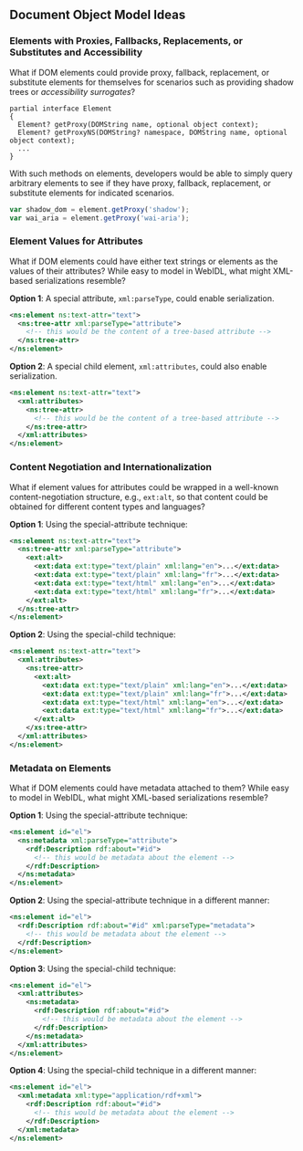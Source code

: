 ## Document Object Model Ideas

### Elements with Proxies, Fallbacks, Replacements, or Substitutes and Accessibility

What if DOM elements could provide proxy, fallback, replacement, or substitute elements for themselves for scenarios such as providing shadow trees or _accessibility surrogates_?

```webidl
partial interface Element
{
  Element? getProxy(DOMString name, optional object context);
  Element? getProxyNS(DOMString? namespace, DOMString name, optional object context);
  ...
}
```

With such methods on elements, developers would be able to simply query arbitrary elements to see if they have proxy, fallback, replacement, or substitute elements for indicated scenarios.

```js
var shadow_dom = element.getProxy('shadow');
var wai_aria = element.getProxy('wai-aria');
```

### Element Values for Attributes

What if DOM elements could have either text strings or elements as the values of their attributes? While easy to model in WebIDL, what might XML-based serializations resemble?

**Option 1**: A special attribute, `xml:parseType`, could enable serialization.

```xml
<ns:element ns:text-attr="text">
  <ns:tree-attr xml:parseType="attribute">
    <!-- this would be the content of a tree-based attribute -->
  </ns:tree-attr>
</ns:element>
```

**Option 2**: A special child element, `xml:attributes`, could also enable serialization.

```xml
<ns:element ns:text-attr="text">
  <xml:attributes>
    <ns:tree-attr>
      <!-- this would be the content of a tree-based attribute -->
    </ns:tree-attr>
  </xml:attributes>
</ns:element>
```

### Content Negotiation and Internationalization

What if element values for attributes could be wrapped in a well-known content-negotiation structure, e.g., `ext:alt`, so that content could be obtained for different content types and languages?

**Option 1**: Using the special-attribute technique:

```xml
<ns:element ns:text-attr="text">
  <ns:tree-attr xml:parseType="attribute">
    <ext:alt>
      <ext:data ext:type="text/plain" xml:lang="en">...</ext:data>
      <ext:data ext:type="text/plain" xml:lang="fr">...</ext:data>
      <ext:data ext:type="text/html" xml:lang="en">...</ext:data>
      <ext:data ext:type="text/html" xml:lang="fr">...</ext:data>
    </ext:alt>
  </ns:tree-attr>
</ns:element>
```

**Option 2**: Using the special-child technique:

```xml
<ns:element ns:text-attr="text">
  <xml:attributes>
    <ns:tree-attr>
      <ext:alt>
        <ext:data ext:type="text/plain" xml:lang="en">...</ext:data>
        <ext:data ext:type="text/plain" xml:lang="fr">...</ext:data>
        <ext:data ext:type="text/html" xml:lang="en">...</ext:data>
        <ext:data ext:type="text/html" xml:lang="fr">...</ext:data>
      </ext:alt>
    </xs:tree-attr>
  </xml:attributes>
</ns:element>
```

### Metadata on Elements

What if DOM elements could have metadata attached to them? While easy to model in WebIDL, what might XML-based serializations resemble?

**Option 1**: Using the special-attribute technique:

```xml
<ns:element id="el">
  <ns:metadata xml:parseType="attribute">
    <rdf:Description rdf:about="#id">
      <!-- this would be metadata about the element -->
    </rdf:Description>
  </ns:metadata>
</ns:element>
```

**Option 2**: Using the special-attribute technique in a different manner:

```xml
<ns:element id="el">
  <rdf:Description rdf:about="#id" xml:parseType="metadata">
    <!-- this would be metadata about the element -->
  </rdf:Description>
</ns:element>
```

**Option 3**: Using the special-child technique:

```xml
<ns:element id="el">
  <xml:attributes>
    <ns:metadata>
      <rdf:Description rdf:about="#id">
        <!-- this would be metadata about the element -->
      </rdf:Description>
    </ns:metadata>
  </xml:attributes>
</ns:element>
```

**Option 4**: Using the special-child technique in a different manner:

```xml
<ns:element id="el">
  <xml:metadata xml:type="application/rdf+xml">
    <rdf:Description rdf:about="#id">
      <!-- this would be metadata about the element -->
    </rdf:Description>
  </xml:metadata>
</ns:element>
```
